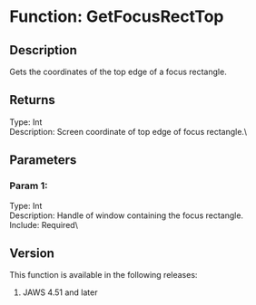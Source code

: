 # Function: GetFocusRectTop

## Description

Gets the coordinates of the top edge of a focus rectangle.

## Returns

Type: Int\
Description: Screen coordinate of top edge of focus rectangle.\

## Parameters

### Param 1:

Type: Int\
Description: Handle of window containing the focus rectangle.\
Include: Required\

## Version

This function is available in the following releases:

1.  JAWS 4.51 and later

